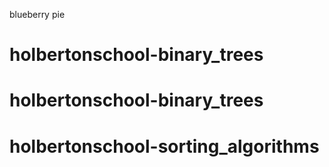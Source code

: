 blueberry pie
# holbertonschool-binary_trees
# holbertonschool-binary_trees
# holbertonschool-sorting_algorithms
